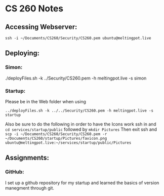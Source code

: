 # CS 260 Notes

## Accessing Webserver:
`ssh -i ~/Documents/CS260/Security/CS260.pem ubuntu@meltingpot.live`

## Deploying:

### Simon:
./deployFiles.sh -k ../Security/CS260.pem -h meltingpot.live -s simon

### Startup:
Please be in the Web folder when using

`../deployFiles.sh -k ../../Security/CS260.pem -h meltingpot.live -s startup`

Also be sure to do the following in order to have the Icons work
ssh in and `cd services/startup/public` followed by `mkdir Pictures`
Then exit ssh and `scp -i ~/Documents/CS260/Security/CS260.pem -r ~/Documents/CS260/startup/Pictures/favicon.png ubuntu@meltingpot.live:~/services/startup/public/Pictures`

## Assignments:

### GitHub:
I set up a github repository for my startup and learned the basics of version manegment through git.